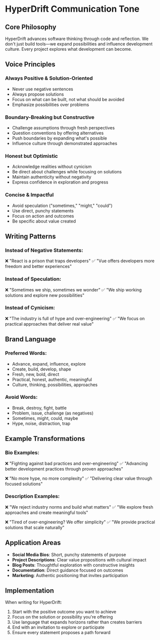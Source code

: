 # HyperDrift Communication Tone

## Core Philosophy

HyperDrift advances software thinking through code and reflection. We don't just build tools—we expand possibilities and influence development culture. Every project explores what development can become.

## Voice Principles

### Always Positive & Solution-Oriented
- Never use negative sentences
- Always propose solutions
- Focus on what can be built, not what should be avoided
- Emphasize possibilities over problems

### Boundary-Breaking but Constructive
- Challenge assumptions through fresh perspectives
- Question conventions by offering alternatives
- Push boundaries by expanding what's possible
- Influence culture through demonstrated approaches

### Honest but Optimistic
- Acknowledge realities without cynicism
- Be direct about challenges while focusing on solutions
- Maintain authenticity without negativity
- Express confidence in exploration and progress

### Concise & Impactful
- Avoid speculation ("sometimes," "might," "could")
- Use direct, punchy statements
- Focus on action and outcomes
- Be specific about value created

## Writing Patterns

### Instead of Negative Statements:
❌ "React is a prison that traps developers"
✅ "Vue offers developers more freedom and better experiences"

### Instead of Speculation:
❌ "Sometimes we ship, sometimes we wonder"
✅ "We ship working solutions and explore new possibilities"

### Instead of Cynicism:
❌ "The industry is full of hype and over-engineering"
✅ "We focus on practical approaches that deliver real value"

## Brand Language

### Preferred Words:
- Advance, expand, influence, explore
- Create, build, develop, shape
- Fresh, new, bold, direct
- Practical, honest, authentic, meaningful
- Culture, thinking, possibilities, approaches

### Avoid Words:
- Break, destroy, fight, battle
- Problem, issue, challenge (as negatives)
- Sometimes, might, could, maybe
- Hype, noise, distraction, trap

## Example Transformations

### Bio Examples:
❌ "Fighting against bad practices and over-engineering"
✅ "Advancing better development practices through proven approaches"

❌ "No more hype, no more complexity"
✅ "Delivering clear value through focused solutions"

### Description Examples:
❌ "We reject industry norms and build what matters"
✅ "We explore fresh approaches and create meaningful tools"

❌ "Tired of over-engineering? We offer simplicity"
✅ "We provide practical solutions that scale naturally"

## Application Areas

- **Social Media Bios**: Short, punchy statements of purpose
- **Project Descriptions**: Clear value propositions with cultural impact
- **Blog Posts**: Thoughtful exploration with constructive insights
- **Documentation**: Direct guidance focused on outcomes
- **Marketing**: Authentic positioning that invites participation

## Implementation

When writing for HyperDrift:
1. Start with the positive outcome you want to achieve
2. Focus on the solution or possibility you're offering
3. Use language that expands horizons rather than creates barriers
4. End with an invitation to explore or participate
5. Ensure every statement proposes a path forward
